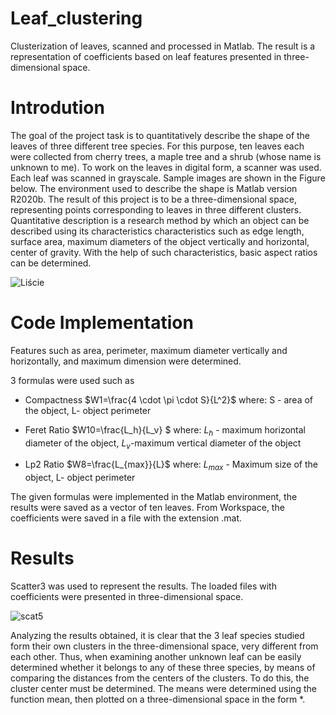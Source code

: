 # Leaf_clustering
Clusterization of leaves, scanned and processed in Matlab. The result is a representation of coefficients based on leaf features presented in three-dimensional space. 

# Introdution 

The goal of the project task is to quantitatively describe the shape of the leaves of three different tree species. For this purpose, ten leaves each were collected from cherry trees, a maple tree and a shrub (whose name is unknown to me). To work on the leaves in digital form, a scanner was used. Each leaf was scanned in grayscale. Sample images are shown in the Figure below. The environment used to describe the shape is Matlab version R2020b. The result of this project is to be a three-dimensional space, representing points corresponding to leaves in three different clusters.
Quantitative description is a research method by which an object can be described using its characteristics characteristics such as edge length, surface area, maximum diameters of the object vertically and
horizontal, center of gravity. With the help of such characteristics, basic aspect ratios can be determined.

![Liście](https://user-images.githubusercontent.com/92868145/213872348-75c24bfb-d091-4558-b852-864628a930e3.png)

# Code Implementation

Features such as area, perimeter, maximum diameter vertically and horizontally, and maximum dimension were determined. 

3 formulas were used such as
  * Compactness
        $W1=\frac{4 \cdot \pi \cdot S}{L^2}$ 
        where: S - area of the object, L- object perimeter

  * Feret Ratio
        $W10=\frac{L_h}{L_v} $
        where: $L_h$ - maximum horizontal diameter of the object, $L_v$-maximum vertical diameter of the object
        
  * Lp2 Ratio
        $W8=\frac{L_{max}}{L}$
        where: $L_{max}$ - Maximum size of the object, L- object perimeter
        
The given formulas were implemented in the Matlab environment, the results were saved as a vector of ten leaves. From Workspace, the coefficients were saved in a file with the extension .mat.

# Results

Scatter3 was used to represent the results. The loaded files with coefficients were presented in three-dimensional space. 

![scat5](https://user-images.githubusercontent.com/92868145/213873349-3d42b9c7-5776-4956-83ad-d8da54b3ed0b.png)

Analyzing the results obtained, it is clear that the 3 leaf species studied form their own clusters in the
three-dimensional space, very different from each other. Thus, when examining another unknown
leaf can be easily determined whether it belongs to any of these three species, by means of comparing the
distances from the centers of the clusters. To do this, the cluster center must be determined. The means were determined using the function
mean, then plotted on a three-dimensional space in the form *.


        
        
